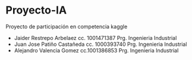 # Proyecto-IA
Proyecto de participación en competencia kaggle
- Jaider Restrepo Arbelaez     cc. 1001471387    Prg. Ingenieria Industrial
- Juan Jose Patiño Castañeda   cc. 1000393740    Prg. Ingenieria Industrial
- Alejandro Valencia Gomez     cc.1001386853     Prg. Ingenieria Industrial
